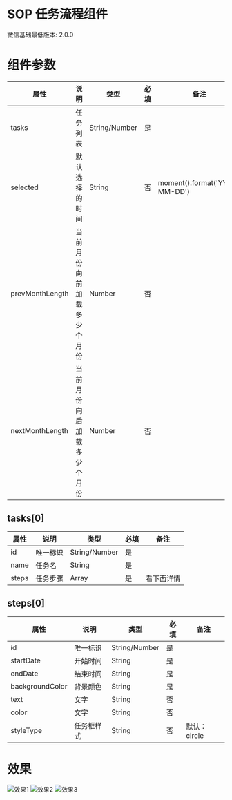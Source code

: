 # SOP 任务流程组件

微信基础最低版本: 2.0.0

# 组件参数

|属性|说明|类型|必填|备注|
|--|--|--|--|--|
|tasks|任务列表|String/Number|是||
|selected|默认选择的时间|String|否|moment().format('YYYY-MM-DD')|
|prevMonthLength|当前月份向前加载多少个月份|Number|否||
|nextMonthLength|当前月份向后加载多少个月份|Number|否||

## tasks[0]

|属性|说明|类型|必填|备注|
|--|--|--|--|--|
|id|唯一标识|String/Number|是||
|name|任务名|String|是||
|steps|任务步骤|Array|是|看下面详情|

## steps[0]

|属性|说明|类型|必填|备注|
|--|--|--|--|--|
|id|唯一标识|String/Number|是||
|startDate|开始时间|String|是||
|endDate|结束时间|String|是||
|backgroundColor|背景颜色|String|是||
|text|文字|String|否||
|color|文字|String|否||
|styleType|任务框样式|String|否|默认：circle|

# 效果

![效果1](./gantt_image_01.gif)
![效果2](./gantt_image_02.gif)
![效果3](./gantt_image_03.gif)
